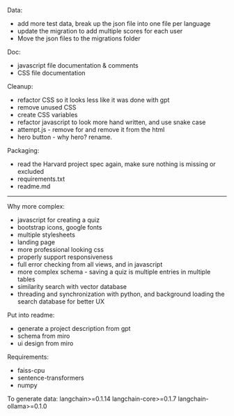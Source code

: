 Data:

-   add more test data, break up the json file into one file per language
-   update the migration to add multiple scores for each user
-   Move the json files to the migrations folder

Doc:

-   javascript file documentation & comments
-   CSS file documentation

Cleanup:

-   refactor CSS so it looks less like it was done with gpt
-   remove unused CSS
-   create CSS variables
-   refactor javascript to look more hand written, and use snake case
-   attempt.js - remove for and remove it from the html
-   hero button - why hero? rename.

Packaging:

-   read the Harvard project spec again, make sure nothing is missing or excluded
-   requirements.txt
-   readme.md

---

Why more complex:

-   javascript for creating a quiz
-   bootstrap icons, google fonts
-   multiple stylesheets
-   landing page
-   more professional looking css
-   properly support responsiveness
-   full error checking from all views, and in javascript
-   more complex schema - saving a quiz is multiple entries in multiple tables
-   similarity search with vector database
-   threading and synchronization with python, and background loading the search database for better UX

Put into readme:

-   generate a project description from gpt
-   schema from miro
-   ui design from miro

Requirements:

-   faiss-cpu
-   sentence-transformers
-   numpy

To generate data:
langchain>=0.1.14
langchain-core>=0.1.7
langchain-ollama>=0.1.0
